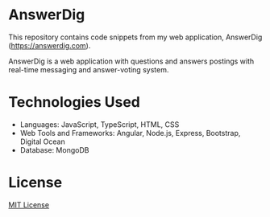 # AnswerDig
This repository contains code snippets from my web application, AnswerDig (https://answerdig.com).

AnswerDig is a web application with questions and answers postings with real-time messaging and answer-voting system.

# Technologies Used
- Languages: JavaScript, TypeScript, HTML, CSS
- Web Tools and Frameworks: Angular, Node.js, Express, Bootstrap, Digital Ocean
- Database: MongoDB

# License
[MIT License](./LICENSE.md)
